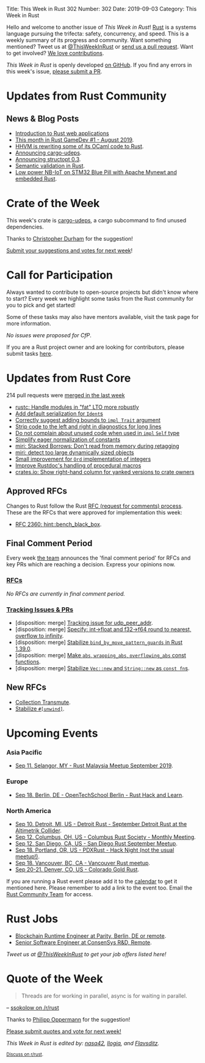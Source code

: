 Title: This Week in Rust 302
Number: 302
Date: 2019-09-03
Category: This Week in Rust

Hello and welcome to another issue of *This Week in Rust*!
[Rust](http://rust-lang.org) is a systems language pursuing the trifecta: safety, concurrency, and speed.
This is a weekly summary of its progress and community.
Want something mentioned? Tweet us at [@ThisWeekInRust](https://twitter.com/ThisWeekInRust) or [send us a pull request](https://github.com/cmr/this-week-in-rust).
Want to get involved? [We love contributions](https://github.com/rust-lang/rust/blob/master/CONTRIBUTING.md).

*This Week in Rust* is openly developed [on GitHub](https://github.com/cmr/this-week-in-rust).
If you find any errors in this week's issue, [please submit a PR](https://github.com/cmr/this-week-in-rust/pulls).

# Updates from Rust Community

## News & Blog Posts

* [Introduction to Rust web applications](https://erwabook.com/intro/)
* [This month in Rust GameDev #1 - August 2019](https://rust-gamedev.github.io/2019/09/02/newsletter-001.html).
* [HHVM is rewriting some of its OCaml code to Rust](https://hhvm.com/blog/2019/08/27/hhvm-4.20.0.html).
* [Announcing cargo-udeps](https://gist.github.com/est31/3d9e880be746c3a443c699d9ff1888d2).
* [Announcing structopt 0.3](https://www.reddit.com/r/rust/comments/cxgw86/announcing_structopt_03/).
* [Semantic validation in Rust](https://slowtec.de/posts/2019-09-03-semantic-validation-with-rust.html).
* [Low power NB-IoT on STM32 Blue Pill with Apache Mynewt and embedded Rust](https://medium.com/@ly.lee/low-power-nb-iot-on-stm32-blue-pill-with-apache-mynewt-and-embedded-rust-cef5a3ecdd90).

# Crate of the Week

This week's crate is [cargo-udeps](https://crates.io/crates/cargo-udeps), a cargo subcommand to find unused dependencies.

Thanks to [Christopher Durham](https://users.rust-lang.org/t/crate-of-the-week/2704/613) for the suggestion!

[Submit your suggestions and votes for next week][submit_crate]!

[submit_crate]: https://users.rust-lang.org/t/crate-of-the-week/2704

# Call for Participation

Always wanted to contribute to open-source projects but didn't know where to start?
Every week we highlight some tasks from the Rust community for you to pick and get started!

Some of these tasks may also have mentors available, visit the task page for more information.

*No issues were proposed for CfP*.

If you are a Rust project owner and are looking for contributors, please submit tasks [here][guidelines].

[guidelines]: https://users.rust-lang.org/t/twir-call-for-participation/4821

# Updates from Rust Core

214 pull requests were [merged in the last week][merged]

[merged]: https://github.com/search?q=is%3Apr+org%3Arust-lang+is%3Amerged+merged%3A2019-08-26..2019-09-02

* [rustc: Handle modules in "fat" LTO more robustly](https://github.com/rust-lang/rust/pull/63956)
* [Add default serialization for `Ident`s](https://github.com/rust-lang/rust/pull/63853)
* [Correctly suggest adding bounds to `impl Trait` argument](https://github.com/rust-lang/rust/pull/63811)
* [Strip code to the left and right in diagnostics for long lines](https://github.com/rust-lang/rust/pull/63402)
* [Do not complain about unused code when used in `impl` `Self` type](https://github.com/rust-lang/rust/pull/63317)
* [Simplify eager normalization of constants](https://github.com/rust-lang/rust/pull/63820)
* [miri: Stacked Borrows: Don't read from memory during retagging](https://github.com/rust-lang/miri/pull/931)
* [miri: detect too large dynamically sized objects](https://github.com/rust-lang/rust/pull/64014)
* [Small improvement for `Ord` implementation of integers](https://github.com/rust-lang/rust/pull/63992)
* [Improve Rustdoc's handling of procedural macros](https://github.com/rust-lang/rust/pull/62855)
* [crates.io: Show right-hand column for yanked versions to crate owners](https://github.com/rust-lang/crates.io/pull/1759)

## Approved RFCs

Changes to Rust follow the Rust [RFC (request for comments)
process](https://github.com/rust-lang/rfcs#rust-rfcs). These
are the RFCs that were approved for implementation this week:

* [RFC 2360: hint::bench_black_box](https://github.com/rust-lang/rfcs/pull/2360).

## Final Comment Period

Every week [the team](https://www.rust-lang.org/team.html) announces the
'final comment period' for RFCs and key PRs which are reaching a
decision. Express your opinions now.

### [RFCs](https://github.com/rust-lang/rfcs/labels/final-comment-period)

*No RFCs are currently in final comment period.*

### [Tracking Issues & PRs](https://github.com/rust-lang/rust/labels/final-comment-period)

* [disposition: merge] [Tracking issue for udp_peer_addr](https://github.com/rust-lang/rust/issues/59127).
* [disposition: merge] [Specify: int->float and f32->f64 round to nearest, overflow to infinity](https://github.com/rust-lang/rust/issues/62231).
* [disposition: merge] [Stabilize `bind_by_move_pattern_guards` in Rust 1.39.0](https://github.com/rust-lang/rust/pull/63118).
* [disposition: merge] [Make `abs`, `wrapping_abs`, `overflowing_abs` const functions](https://github.com/rust-lang/rust/pull/63786).
* [disposition: merge] [Stabilize `Vec::new` and `String::new` as `const fn`s](https://github.com/rust-lang/rust/pull/64028).

## New RFCs

* [Collection Transmute](https://github.com/rust-lang/rfcs/pull/2756).
* [Stabilize `#[unwind]`](https://github.com/rust-lang/rfcs/pull/2753).

# Upcoming Events

### Asia Pacific

* [Sep 11. Selangor, MY - Rust Malaysia Meetup September 2019](https://docs.google.com/forms/d/e/1FAIpQLScsqK0kH3o6ti12AEc9Fn4To-W0rXo9Q-frLmZ3JZUWc8yjjw/viewform).

### Europe

* [Sep 18. Berlin, DE - OpenTechSchool Berlin - Rust Hack and Learn](https://www.meetup.com/opentechschool-berlin/events/nxdpgryzmbxb/).

### North America

* [Sep 10. Detroit, MI, US - Detroit Rust - September Detroit Rust at the Altimetrik Collider](https://www.meetup.com/detroitrust/events/264251923/).
* [Sep 12. Columbus, OH, US - Columbus Rust Society - Monthly Meeting](https://www.meetup.com/columbus-rs/events/dpkhgryzmbqb/).
* [Sep 12. San Diego, CA, US - San Diego Rust September Meetup](https://www.meetup.com/San-Diego-Rust/events/264062555/).
* [Sep 18. Portland, OR, US - PDXRust - Hack Night (not the usual meetup!)](https://www.meetup.com/PDXRust/events/264332355/).
* [Sep 18. Vancouver, BC, CA - Vancouver Rust meetup](https://www.meetup.com/Vancouver-Rust/events/rwcpfryzmbxb/).
* [Sep 20-21. Denver, CO, US - Colorado Gold Rust](https://www.cogoldrust.com/).

If you are running a Rust event please add it to the [calendar] to get
it mentioned here. Please remember to add a link to the event too.
Email the [Rust Community Team][community] for access.

[calendar]: https://www.google.com/calendar/embed?src=apd9vmbc22egenmtu5l6c5jbfc%40group.calendar.google.com
[community]: mailto:community-team@rust-lang.org

# Rust Jobs

* [Blockchain Runtime Engineer at Parity, Berlin, DE or remote](https://www.parity.io/jobs/#berlin-blockchain-runtime-engineer).
* [Senior Software Engineer at ConsenSys R&D, Remote](https://consensys.net/open-roles/1792013/).

*Tweet us at [@ThisWeekInRust](https://twitter.com/ThisWeekInRust) to get your job offers listed here!*

# Quote of the Week

> Threads are for working in parallel, async is for waiting in parallel.

– [ssokolow on /r/rust](https://reddit.com/r/rust/comments/cws788/is_await_only_useful_is_my_code_doesnt_do_much/eyfg4va/)

Thanks to [Philipp Oppermann](https://users.rust-lang.org/t/twir-quote-of-the-week/328/686) for the suggestion!

[Please submit quotes and vote for next week!](https://users.rust-lang.org/t/twir-quote-of-the-week/328)

*This Week in Rust is edited by: [nasa42](https://github.com/nasa42), [llogiq](https://github.com/llogiq), and [Flavsditz](https://github.com/Flavsditz).*

<small>[Discuss on r/rust]().</small>
